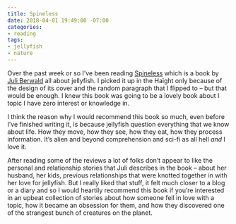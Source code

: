 ```yaml
---
title: Spineless
date: 2018-04-01 19:49:00 -07:00
categories:
- reading
tags:
- jellyfish
- nature
---
```


Over the past week or so I’ve been reading [Spineless](https://www.amazon.com/Spineless-Science-Jellyfish-Growing-Backbone/dp/0735211264) which is a book by [Juli Berwald](http://www.juliberwald.com/) all about jellyfish. I picked it up in the Haight only because of the design of its cover and the random paragraph that I flipped to – but that would be enough. I knew this book was going to be a lovely book about I topic I have zero interest or knowledge in.

I think the reason why I would recommend this book so much, even before I’ve finished writing it, is because jellyfish question everything that we know about life. How they move, how they see, how they eat, how they process information. It’s alien and beyond comprehension and sci-fi as all hell *and* I love it.

After reading some of the reviews a lot of folks don’t appear to like the personal and relationship stories that Juli describes in the book – about her husband, her kids, previous relationships that were knotted together in with her love for jellyfish. But I really liked that stuff, it felt much closer to a blog or a diary and so I would heartily recommend this book if you’re interested in an upbeat collection of stories about how someone fell in love with a topic, how it became an obsession for them, and how they discovered one of the strangest bunch of creatures on the planet.